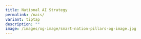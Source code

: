 ```yaml
---
title: National AI Strategy
permalink: /nais/
variant: tiptap
description: ""
image: /images/og-image/smart-nation-pillars-og-image.jpg
---
```

